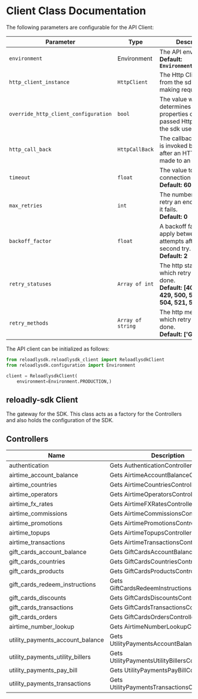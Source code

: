 
# Client Class Documentation

The following parameters are configurable for the API Client:

| Parameter | Type | Description |
|  --- | --- | --- |
| `environment` | Environment | The API environment. <br> **Default: `Environment.PRODUCTION`** |
| `http_client_instance` | `HttpClient` | The Http Client passed from the sdk user for making requests |
| `override_http_client_configuration` | `bool` | The value which determines to override properties of the passed Http Client from the sdk user |
| `http_call_back` | `HttpCallBack` | The callback value that is invoked before and after an HTTP call is made to an endpoint |
| `timeout` | `float` | The value to use for connection timeout. <br> **Default: 60** |
| `max_retries` | `int` | The number of times to retry an endpoint call if it fails. <br> **Default: 0** |
| `backoff_factor` | `float` | A backoff factor to apply between attempts after the second try. <br> **Default: 2** |
| `retry_statuses` | `Array of int` | The http statuses on which retry is to be done. <br> **Default: [408, 413, 429, 500, 502, 503, 504, 521, 522, 524]** |
| `retry_methods` | `Array of string` | The http methods on which retry is to be done. <br> **Default: ['GET', 'PUT']** |

The API client can be initialized as follows:

```python
from reloadlysdk.reloadlysdk_client import ReloadlysdkClient
from reloadlysdk.configuration import Environment

client = ReloadlysdkClient(
    environment=Environment.PRODUCTION,)
```

## reloadly-sdk Client

The gateway for the SDK. This class acts as a factory for the Controllers and also holds the configuration of the SDK.

## Controllers

| Name | Description |
|  --- | --- |
| authentication | Gets AuthenticationController |
| airtime_account_balance | Gets AirtimeAccountBalanceController |
| airtime_countries | Gets AirtimeCountriesController |
| airtime_operators | Gets AirtimeOperatorsController |
| airtime_fx_rates | Gets AirtimeFXRatesController |
| airtime_commissions | Gets AirtimeCommissionsController |
| airtime_promotions | Gets AirtimePromotionsController |
| airtime_topups | Gets AirtimeTopupsController |
| airtime_transactions | Gets AirtimeTransactionsController |
| gift_cards_account_balance | Gets GiftCardsAccountBalanceController |
| gift_cards_countries | Gets GiftCardsCountriesController |
| gift_cards_products | Gets GiftCardsProductsController |
| gift_cards_redeem_instructions | Gets GiftCardsRedeemInstructionsController |
| gift_cards_discounts | Gets GiftCardsDiscountsController |
| gift_cards_transactions | Gets GiftCardsTransactionsController |
| gift_cards_orders | Gets GiftCardsOrdersController |
| airtime_number_lookup | Gets AirtimeNumberLookupController |
| utility_payments_account_balance | Gets UtilityPaymentsAccountBalanceController |
| utility_payments_utility_billers | Gets UtilityPaymentsUtilityBillersController |
| utility_payments_pay_bill | Gets UtilityPaymentsPayBillController |
| utility_payments_transactions | Gets UtilityPaymentsTransactionsController |

